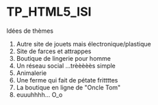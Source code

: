 TP_HTML5_ISI
============

Idées de thèmes

1. Autre site de jouets mais électronique/plastique
2. Site de farces et attrappes
3. Boutique de lingerie pour homme
4. Un réseau social ...trèèèèès simple
5. Animalerie
6. Une ferme qui fait de pétate frittttes
7. La boutique en ligne de "Oncle Tom"
8. euuuhhhh... O_o
